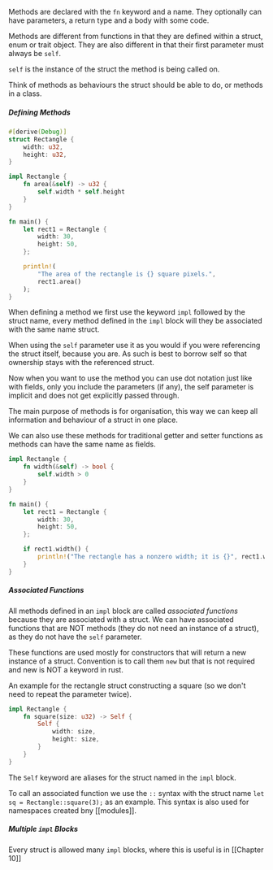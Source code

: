 Methods are declared with the `fn` keyword and a name. They optionally can have parameters, a return type and a body with some code.

Methods are different from functions in that they are defined within a struct, enum or trait object. They are also different in that their first parameter must always be `self`.

`self` is the instance of the struct the method is being called on.

Think of methods as behaviours the struct should be able to do, or methods in a class.
##### Defining Methods

```rust
#[derive(Debug)]
struct Rectangle {
    width: u32,
    height: u32,
}

impl Rectangle {
    fn area(&self) -> u32 {
        self.width * self.height
    }
}

fn main() {
    let rect1 = Rectangle {
        width: 30,
        height: 50,
    };

    println!(
        "The area of the rectangle is {} square pixels.",
        rect1.area()
    );
}
```

When defining a method we first use the keyword `impl` followed by the struct name, every method defined in the `impl` block will they be associated with the same name struct. 

When using the `self` parameter use it as you would if you were referencing the struct itself, because you are. As such is best to borrow self so that ownership stays with the referenced struct.

Now when you want to use the method you can use dot notation just like with fields, only you include the parameters (if any), the self parameter is implicit and does not get explicitly passed through. 

The main purpose of methods is for organisation, this way we can keep all information and behaviour of a struct in one place.

We can also use these methods for traditional getter and setter functions as methods can have the same name as fields. 

```rust
impl Rectangle {
    fn width(&self) -> bool {
        self.width > 0
    }
}

fn main() {
    let rect1 = Rectangle {
        width: 30,
        height: 50,
    };

    if rect1.width() {
        println!("The rectangle has a nonzero width; it is {}", rect1.width);
    }
}
```

##### Associated Functions

All methods defined in an `impl` block are called *associated functions* because they are associated with a struct. We can have associated functions that are NOT methods (they do not need an instance of a struct), as they do not have the `self` parameter.

These functions are used mostly for constructors that will return a new instance of a struct. Convention is to call them `new` but that is not required and new is NOT a keyword in rust.

An example for the rectangle struct constructing a square (so we don't need to repeat the parameter twice).

```rust
impl Rectangle {
    fn square(size: u32) -> Self {
        Self {
            width: size,
            height: size,
        }
    }
}
```

The `Self` keyword are aliases for the struct named in the `impl` block.

To call an associated function we use the `::` syntax with the struct name `let sq = Rectangle::square(3);` as an example. This syntax is also used for namespaces created bny [[modules]].

##### Multiple `impl` Blocks

Every struct is allowed many `impl` blocks, where this is useful is in [[Chapter 10]]
